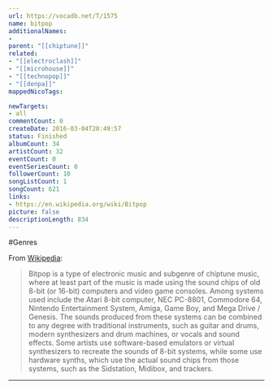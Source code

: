 ```yaml
---
url: https://vocadb.net/T/1575
name: bitpop
additionalNames: 
- 
parent: "[[chiptune]]"
related:
- "[[electroclash]]"
- "[[microhouse]]"
- "[[technopop]]"
- "[[denpa]]"
mappedNicoTags:

newTargets:
- all
commentCount: 0
createDate: 2016-03-04T20:49:57
status: Finished
albumCount: 34
artistCount: 32
eventCount: 0
eventSeriesCount: 0
followerCount: 10
songListCount: 1
songCount: 621
links: 
- https://en.wikipedia.org/wiki/Bitpop
picture: false
descriptionLength: 834
---
```


#Genres

From [Wikipedia](https://en.wikipedia.org/wiki/Bitpop):
>Bitpop is a type of electronic music and subgenre of chiptune music, where at least part of the music is made using the sound chips of old 8-bit (or 16-bit) computers and video game consoles. Among systems used include the Atari 8-bit computer, NEC PC-8801, Commodore 64, Nintendo Entertainment System, Amiga, Game Boy, and Mega Drive / Genesis. The sounds produced from these systems can be combined to any degree with traditional instruments, such as guitar and drums, modern synthesizers and drum machines, or vocals and sound effects. Some artists use software-based emulators or virtual synthesizers to recreate the sounds of 8-bit systems, while some use hardware synths, which use the actual sound chips from those systems, such as the Sidstation, Midibox, and trackers.

---

